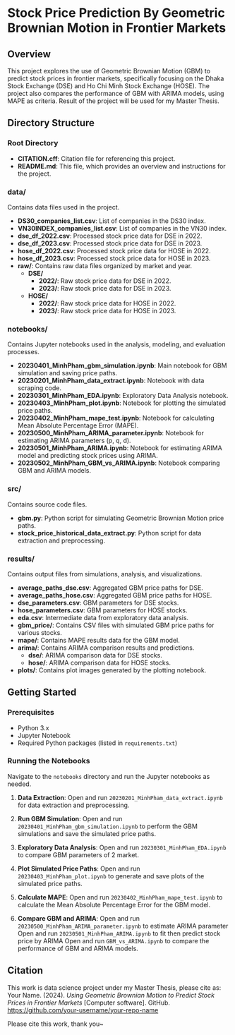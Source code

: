 # Stock Price Prediction By Geometric Brownian Motion in Frontier Markets

## Overview

This project explores the use of Geometric Brownian Motion (GBM) to predict stock prices in frontier markets, specifically focusing on the Dhaka Stock Exchange (DSE) and Ho Chi Minh Stock Exchange (HOSE). The project also compares the performance of GBM with ARIMA models, using MAPE as criteria. Result of the project will be used for my Master Thesis.

## Directory Structure

### Root Directory
- **CITATION.cff**: Citation file for referencing this project.
- **README.md**: This file, which provides an overview and instructions for the project.

### data/
Contains data files used in the project.
- **DS30_companies_list.csv**: List of companies in the DS30 index.
- **VN30INDEX_companies_list.csv**: List of companies in the VN30 index.
- **dse_df_2022.csv**: Processed stock price data for DSE in 2022.
- **dse_df_2023.csv**: Processed stock price data for DSE in 2023.
- **hose_df_2022.csv**: Processed stock price data for HOSE in 2022.
- **hose_df_2023.csv**: Processed stock price data for HOSE in 2023.
- **raw/**: Contains raw data files organized by market and year.
  - **DSE/**
    - **2022/**: Raw stock price data for DSE in 2022.
    - **2023/**: Raw stock price data for DSE in 2023.
  - **HOSE/**
    - **2022/**: Raw stock price data for HOSE in 2022.
    - **2023/**: Raw stock price data for HOSE in 2023.

### notebooks/
Contains Jupyter notebooks used in the analysis, modeling, and evaluation processes.
- **20230401_MinhPham_gbm_simulation.ipynb**: Main notebook for GBM simulation and saving price paths.
- **20230201_MinhPham_data_extract.ipynb**: Notebook with data scraping code.
- **20230301_MinhPham_EDA.ipynb**: Exploratory Data Analysis notebook.
- **20230403_MinhPham_plot.ipynb**: Notebook for plotting the simulated price paths.
- **20230402_MinhPham_mape_test.ipynb**: Notebook for calculating Mean Absolute Percentage Error (MAPE).
- **20230500_MinhPham_ARIMA_parameter.ipynb**: Notebook for estimating ARIMA parameters (p, q, d).
- **20230501_MinhPham_ARIMA.ipynb**: Notebook for estimating ARIMA model and predicting stock prices using ARIMA.
- **20230502_MinhPham_GBM_vs_ARIMA.ipynb**: Notebook comparing GBM and ARIMA models.

### src/
Contains source code files.
- **gbm.py**: Python script for simulating Geometric Brownian Motion price paths.
- **stock_price_historical_data_extract.py**: Python script for data extraction and preprocessing.

### results/
Contains output files from simulations, analysis, and visualizations.
- **average_paths_dse.csv**: Aggregated GBM price paths for DSE.
- **average_paths_hose.csv**: Aggregated GBM price paths for HOSE.
- **dse_parameters.csv**: GBM parameters for DSE stocks.
- **hose_parameters.csv**: GBM parameters for HOSE stocks.
- **eda.csv**: Intermediate data from exploratory data analysis.
- **gbm_price/**: Contains CSV files with simulated GBM price paths for various stocks.
- **mape/**: Contains MAPE results data for the GBM model.
- **arima/**: Contains ARIMA comparison results and predictions.
  - **dse/**: ARIMA comparison data for DSE stocks.
  - **hose/**: ARIMA comparison data for HOSE stocks.
- **plots/**: Contains plot images generated by the plotting notebook.


## Getting Started

### Prerequisites
- Python 3.x
- Jupyter Notebook
- Required Python packages (listed in `requirements.txt`)


### Running the Notebooks
Navigate to the `notebooks` directory and run the Jupyter notebooks as needed.

1. **Data Extraction**:
    Open and run `20230201_MinhPham_data_extract.ipynb` for data extraction and preprocessing.
    
2. **Run GBM Simulation**:
    Open and run `20230401_MinhPham_gbm_simulation.ipynb` to perform the GBM simulations and save the simulated price paths.

3. **Exploratory Data Analysis**:
    Open and run `20230301_MinhPham_EDA.ipynb` to compare GBM parameters of 2 market.

4. **Plot Simulated Price Paths**:
    Open and run `20230403_MinhPham_plot.ipynb` to generate and save plots of the simulated price paths.

5. **Calculate MAPE**:
    Open and run `20230402_MinhPham_mape_test.ipynb` to calculate the Mean Absolute Percentage Error for the GBM model.

6. **Compare GBM and ARIMA**:
    Open and run `20230500_MinhPham_ARIMA_parameter.ipynb` to estimate ARIMA parameter
    Open and run `20230501_MinhPham_ARIMA.ipynb` to fit then predict stock price by ARIMA
    Open and run `GBM_vs_ARIMA.ipynb` to compare the performance of GBM and ARIMA models.


## Citation
This work is data science project under my Master Thesis, please cite as:
Your Name. (2024). *Using Geometric Brownian Motion to Predict Stock Prices in Frontier Markets* [Computer software]. GitHub. https://github.com/your-username/your-repo-name

Please cite this work, thank you~